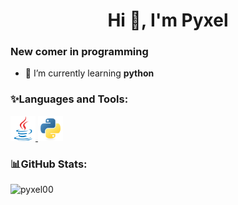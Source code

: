 <h1 align="center">Hi 👋, I'm Pyxel</h1>
<h3 align="left">New comer in programming</h3>

- 🌱 I’m currently learning **python**

<h3 align="left">✨Languages and Tools:</h3>
<p align="left"> <a href="https://www.java.com" target="_blank" rel="noreferrer"> <img src="https://raw.githubusercontent.com/devicons/devicon/master/icons/java/java-original.svg" alt="java" width="40" height="40"/> </a> <a href="https://www.python.org" target="_blank" rel="noreferrer"> <img src="https://raw.githubusercontent.com/devicons/devicon/master/icons/python/python-original.svg" alt="python" width="40" height="40"/> </a> </p>

<h3 align="left">📊GitHub Stats:</h3>

<p><img align="left" src="https://github-readme-stats.vercel.app/api/top-langs?username=pyxel00&show_icons=true&theme=dark&locale=en&layout=compact" alt="pyxel00" /></p>
